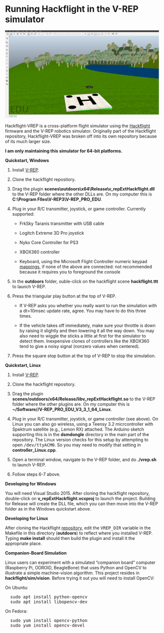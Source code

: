 # Running Hackflight in the V-REP simulator

<img src="hackflight.png">

Hackflight-VREP is a cross-platform flight simulator using the <a
href="https://github.com/simondlevy/Hackflight">Hackflight</a> firmware and the
V-REP robotics simulator.  Originally part of the Hackflight repository,
Hackflight-VREP was broken off into its own repository because of its much
larger size.

<b>I am only maintaining this simulator for 64-bit platforms.</b>

<b>Quickstart, Windows</b>

<ol>
<li> Install <a href="http://www.coppeliarobotics.com/downloads.html">V-REP</a>.
<p><li>Clone the hackflight repository.
<p><li>Drag the plugin <b>scenes\outdoors\x64\Release\v_repExtHackflight.dll</b>
to the V-REP folder where the other DLLs are. On my computer this is
<b>C:\Program FIles\V-REP3\V-REP_PRO_EDU</b>.
<p><li>Plug in your R/C transmitter, joystick, or game controller. Currently supported:
<p><ul>
<li> FrkSky Taranis transmitter with USB cable
<p><li>Logitch Extreme 3D Pro joystick
<p><li>Nyko Core Controller for PS3
<p><li>XBOX360 controller
<p><li>Keyboard, using the Microsoft Flight Controller numeric keypad 
<a href="http://www.flightsimbooks.com/flightsimhandbook/keyboardcontrols.php">mappings</a>,
if none of the above are connected: not recommended because it requires you 
to foreground the console
</ul>

<p><li> In the <b>outdoors</b> folder, ouble-click on the hackflight scene <b>hackflight.ttt</b> 
to launch V-REP.
<p><li> Press the triangular play button at the top of V-REP.
<p><ul>
<p><li> If V-REP asks you whether you really want to run the simulation with a dt=10msec
update rate, agree.  You may have to do this three times.
<p><li>If the vehicle takes off immediately, make sure your throttle is down by
raising it slightly and then lowering it all the way down.  You may also need to wiggle
the sticks a little at first for the simulator to detect them.  Inexpensive clones of 
controllers like the XBOX360 tend to give a noisy signal (nonzero values when
centered).
</ul>
<p><li>Press the square stop button at the top of V-REP to stop the simulation.
</ol>


<b>Quickstart, Linux</b>

<ol>
<li> Install <a href="http://www.coppeliarobotics.com/downloads.html">V-REP</a>.
<p><li>Clone the hackflight repository.
<p><li>Drag the plugin <b>scenes/outdoors/x64/Release/libv_repExtHackflight.so</b>
to the V-REP folder where the other plugins are. On my computer this is
<b>~/Software//V-REP_PRO_EDU_V3_3_1_64_Linux</b>.
<p><li>Plug in your R/C transmitter, joystick, or game controller (see above).  On Linux you can
also go wireless, using a Teensy 3.2 micrcontroller with Spektrum satellite (e.g., Lemon RX) attached.
The Arduino sketch supporting this is in the <b>dsmdongle</b> directory in the main part of the repository.
The Linux version checks for this setup by attempting to open <tt>/dev/ttyACM0</tt>.  So you may need
to modify that setting in <b>controller_Linux.cpp</b>.
<p><li> Open a terminal window, navigate to the V-REP folder, and do <b>./vrep.sh</b> to launch V-REP.
<p><li> Follow steps 6-7 above.
</ol>

<b>Developing for Windows</b>

You will need Visual Studio 2015.  After cloning the hackflight repository,
double-click on <b>v_repExtHackflight.vcxproj</b> to launch the project.
Building for Release will create the DLL file, which you can then move into the
V-REP folder as in the Windows quickstart above.  

<b>Developing for Linux</b>

After cloning the Hackflight <a href="https://github.com/simdlevy/Hackflight">repository</a>, 
edit the <tt>VREP\_DIR</tt> variable in the Makefile in this directory
(<b>outdoors</b>) to reflect where you installed V-REP.  Typing <b>make
install</b> should then build the plugin and install it the appropriate place.

<b>Companion-Board Simulation</b>

Linux users can experiment with a simulated &ldquo;companion board&rdquo; computer
(Raspberry Pi, ODROID, BeagleBone) that uses Python and OpenCV to illustrate a 
simple machine-vision algorithm.  This project resides in <b>hackflight/sim/vision</b>.
Before trying it out you will need to install OpenCV:  

<p>

On Ubuntu:
<pre>
  sudo apt install python-opencv
  sudo apt install libopencv-dev
</pre>

<p>

On Fedora:

<pre>
  sudo yum install opencv-python
  sudo yum install opencv-devel
</pre>


